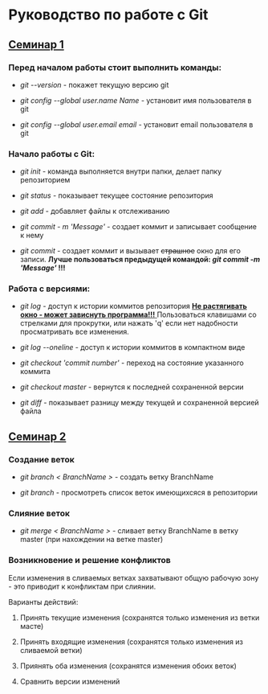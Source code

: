 # Руководство по работе с Git

## <u> Семинар 1 </u>

### Перед началом работы стоит выполнить команды:

* *git --version* - покажет текущую версию git

* *git config --global user.name Name* - установит имя пользователя в git

* *git config --global user.email email* - установит email пользователя в git

### Начало работы с Git:

* *git init* - команда выполняется внутри папки, делает папку репозиторием

* *git status* - показывает текущее состояние репозитория

* *git add* - добавляет файлы к отслеживанию

* *git commit - m 'Message'* - создает коммит и записывает сообщение к нему 

* *git commit* - создает коммит и вызывает ~~страшное~~ окно для его записи. **Лучше пользоваться предыдущей командой: *git commit -m 'Message'* !!!**

### Работа с версиями:

* *git log* - доступ к истории коммитов репозитория <u> **Не растягивать окно - может зависнуть программа!!!** </u> Пользоваться клавишами со стрелками для прокрутки, или нажать 'q' если нет надобности просматривать все изменения.

* *git log --oneline* - доступ к истории коммитов в компактном виде

* *git checkout 'commit number'* - переход на состояние указанного коммита

* *git checkout master* - вернутся к последней сохраненной версии

* *git diff* - показывает разницу между текущей и сохраненной версией файла

## <u> Семинар 2 </u>

### Создание веток

* *git branch < BranchName >* - создать ветку BranchName

* *git branch* - просмотреть список веток имеющихсяся в репозитории

### Слияние веток

* *git merge < BranchName >* - сливает ветку BranchName в ветку master (при нахождении на ветке master)

### Возникновение и решение конфликтов

Если изменения в сливаемых ветках захватывают общую рабочую зону - это приводит к конфликтам при слиянии. 

Варианты действий:

1. Принять текущие изменения (сохранятся только изменения из ветки масте)

2. Принять входящие изменения (сохранятся только изменения из сливаемой ветки)

3. Приянять оба изменения (сохранятся изменения обоих веток)

4. Сравнить версии изменений
